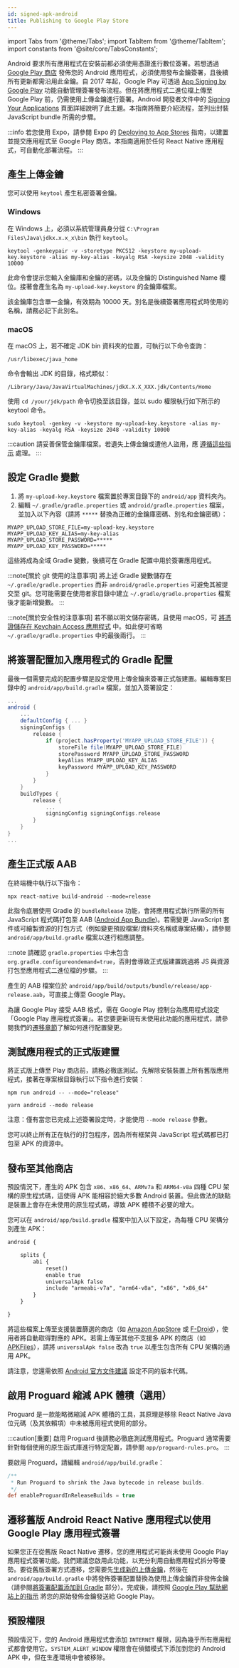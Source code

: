 ```yaml
---
id: signed-apk-android
title: Publishing to Google Play Store
---
```


import Tabs from '@theme/Tabs'; import TabItem from '@theme/TabItem'; import constants from '@site/core/TabsConstants';

Android 要求所有應用程式在安裝前都必須使用憑證進行數位簽署。若想透過 [Google Play 商店](https://play.google.com/store) 發佈您的 Android 應用程式，必須使用發布金鑰簽署，且後續所有更新都需沿用此金鑰。自 2017 年起，Google Play 可透過 [App Signing by Google Play](https://developer.android.com/studio/publish/app-signing#app-signing-google-play) 功能自動管理簽署發布流程。但在將應用程式二進位檔上傳至 Google Play 前，仍需使用上傳金鑰進行簽署。Android 開發者文件中的 [Signing Your Applications](https://developer.android.com/tools/publishing/app-signing.html) 頁面詳細說明了此主題。本指南將簡要介紹流程，並列出封裝 JavaScript bundle 所需的步驟。

:::info
若您使用 Expo，請參閱 Expo 的 [Deploying to App Stores](https://docs.expo.dev/distribution/app-stores/) 指南，以建置並提交應用程式至 Google Play 商店。本指南適用於任何 React Native 應用程式，可自動化部署流程。
:::

## 產生上傳金鑰

您可以使用 `keytool` 產生私密簽署金鑰。

### Windows

在 Windows 上，必須以系統管理員身分從 `C:\Program Files\Java\jdkx.x.x_x\bin` 執行 `keytool`。

```shell
keytool -genkeypair -v -storetype PKCS12 -keystore my-upload-key.keystore -alias my-key-alias -keyalg RSA -keysize 2048 -validity 10000
```

此命令會提示您輸入金鑰庫和金鑰的密碼，以及金鑰的 Distinguished Name 欄位。接著會產生名為 `my-upload-key.keystore` 的金鑰庫檔案。

該金鑰庫包含單一金鑰，有效期為 10000 天。別名是後續簽署應用程式時使用的名稱，請務必記下此別名。

### macOS

在 macOS 上，若不確定 JDK bin 資料夾的位置，可執行以下命令查詢：

```shell
/usr/libexec/java_home
```

命令會輸出 JDK 的目錄，格式類似：

```shell
/Library/Java/JavaVirtualMachines/jdkX.X.X_XXX.jdk/Contents/Home
```

使用 `cd /your/jdk/path` 命令切換至該目錄，並以 sudo 權限執行如下所示的 keytool 命令。

```shell
sudo keytool -genkey -v -keystore my-upload-key.keystore -alias my-key-alias -keyalg RSA -keysize 2048 -validity 10000
```

:::caution
請妥善保管金鑰庫檔案。若遺失上傳金鑰或遭他人盜用，應 [遵循這些指示](https://support.google.com/googleplay/android-developer/answer/7384423#reset) 處理。
:::

## 設定 Gradle 變數

1. 將 `my-upload-key.keystore` 檔案置於專案目錄下的 `android/app` 資料夾內。
2. 編輯 `~/.gradle/gradle.properties` 或 `android/gradle.properties` 檔案，並加入以下內容（請將 `*****` 替換為正確的金鑰庫密碼、別名和金鑰密碼）：

```
MYAPP_UPLOAD_STORE_FILE=my-upload-key.keystore
MYAPP_UPLOAD_KEY_ALIAS=my-key-alias
MYAPP_UPLOAD_STORE_PASSWORD=*****
MYAPP_UPLOAD_KEY_PASSWORD=*****
```

這些將成為全域 Gradle 變數，後續可在 Gradle 配置中用於簽署應用程式。

:::note[關於 git 使用的注意事項]
將上述 Gradle 變數儲存在 `~/.gradle/gradle.properties` 而非 `android/gradle.properties` 可避免其被提交至 git。您可能需要在使用者家目錄中建立 `~/.gradle/gradle.properties` 檔案後才能新增變數。
:::

:::note[關於安全性的注意事項]
若不願以明文儲存密碼，且使用 macOS，可 [將憑證儲存在 Keychain Access 應用程式](https://pilloxa.gitlab.io/posts/safer-passwords-in-gradle/) 中。如此便可省略 `~/.gradle/gradle.properties` 中的最後兩行。
:::

## 將簽署配置加入應用程式的 Gradle 配置

最後一個需要完成的配置步驟是設定使用上傳金鑰來簽署正式版建置。編輯專案目錄中的 `android/app/build.gradle` 檔案，並加入簽署設定：

```groovy
...
android {
    ...
    defaultConfig { ... }
    signingConfigs {
        release {
            if (project.hasProperty('MYAPP_UPLOAD_STORE_FILE')) {
                storeFile file(MYAPP_UPLOAD_STORE_FILE)
                storePassword MYAPP_UPLOAD_STORE_PASSWORD
                keyAlias MYAPP_UPLOAD_KEY_ALIAS
                keyPassword MYAPP_UPLOAD_KEY_PASSWORD
            }
        }
    }
    buildTypes {
        release {
            ...
            signingConfig signingConfigs.release
        }
    }
}
...
```

## 產生正式版 AAB

在終端機中執行以下指令：

```shell
npx react-native build-android --mode=release
```

此指令底層使用 Gradle 的 `bundleRelease` 功能，會將應用程式執行所需的所有 JavaScript 程式碼打包至 AAB ([Android App Bundle](https://developer.android.com/guide/app-bundle))。若需變更 JavaScript 套件或可繪製資源的打包方式（例如變更預設檔案/資料夾名稱或專案結構），請參閱 `android/app/build.gradle` 檔案以進行相應調整。

:::note
請確認 `gradle.properties` 中未包含 `org.gradle.configureondemand=true`，否則會導致正式版建置跳過將 JS 與資源打包至應用程式二進位檔的步驟。
:::

產生的 AAB 檔案位於 `android/app/build/outputs/bundle/release/app-release.aab`，可直接上傳至 Google Play。

為讓 Google Play 接受 AAB 格式，需在 Google Play 控制台為應用程式設定「Google Play 應用程式簽署」。若您要更新現有未使用此功能的應用程式，請參閱我們的[遷移章節](#migrating-old-android-react-native-apps-to-use-app-signing-by-google-play)了解如何進行配置變更。

## 測試應用程式的正式版建置

將正式版上傳至 Play 商店前，請務必徹底測試。先解除安裝裝置上所有舊版應用程式，接著在專案根目錄執行以下指令進行安裝：

<Tabs groupId="package-manager" queryString defaultValue={constants.defaultPackageManager} values={constants.packageManagers}>
<TabItem value="npm">

```shell
npm run android -- --mode="release"
```

</TabItem>
<TabItem value="yarn">

```shell
yarn android --mode release
```

</TabItem>
</Tabs>

注意：僅有當您已完成上述簽署設定時，才能使用 `--mode release` 參數。

您可以終止所有正在執行的打包程序，因為所有框架與 JavaScript 程式碼都已打包至 APK 的資源中。

## 發布至其他商店

預設情況下，產生的 APK 包含 `x86`、`x86_64`、`ARMv7a` 和 `ARM64-v8a` 四種 CPU 架構的原生程式碼，這使得 APK 能相容於絕大多數 Android 裝置。但此做法的缺點是裝置上會存在未使用的原生程式碼，導致 APK 體積不必要的增大。

您可以在 `android/app/build.gradle` 檔案中加入以下設定，為每種 CPU 架構分別產生 APK：

```diff
android {

    splits {
        abi {
            reset()
            enable true
            universalApk false
            include "armeabi-v7a", "arm64-v8a", "x86", "x86_64"
        }
    }

}
```

將這些檔案上傳至支援裝置篩選的商店（如 [Amazon AppStore](https://developer.amazon.com/docs/app-submission/device-filtering-and-compatibility.html) 或 [F-Droid](https://f-droid.org/en/)），使用者將自動取得對應的 APK。若需上傳至其他不支援多 APK 的商店（如 [APKFiles](https://www.apkfiles.com/)），請將 `universalApk false` 改為 `true` 以產生包含所有 CPU 架構的通用 APK。

請注意，您還需依照 [Android 官方文件建議](https://developer.android.com/studio/build/configure-apk-splits#configure-APK-versions) 設定不同的版本代碼。

## 啟用 Proguard 縮減 APK 體積（選用）

Proguard 是一款能略微縮減 APK 體積的工具，其原理是移除 React Native Java 位元碼（及其依賴項）中未被應用程式使用的部分。

:::caution[重要]
啟用 Proguard 後請務必徹底測試應用程式。Proguard 通常需要針對每個使用的原生函式庫進行特定配置，請參閱 `app/proguard-rules.pro`。
:::

要啟用 Proguard，請編輯 `android/app/build.gradle`：

```groovy
/**
 * Run Proguard to shrink the Java bytecode in release builds.
 */
def enableProguardInReleaseBuilds = true
```

## 遷移舊版 Android React Native 應用程式以使用 Google Play 應用程式簽署

如果您正在從舊版 React Native 遷移，您的應用程式可能尚未使用 Google Play 應用程式簽署功能。我們建議您啟用此功能，以充分利用自動應用程式拆分等優勢。要從舊版簽署方式遷移，您需要先[生成新的上傳金鑰](#generating-an-upload-key)，然後在 `android/app/build.gradle` 中將發佈簽署配置替換為使用上傳金鑰而非發佈金鑰（請參閱[將簽署配置添加到 Gradle](#adding-signing-config-to-your-apps-gradle-config) 部分）。完成後，請按照 [Google Play 幫助網站上的指示](https://support.google.com/googleplay/android-developer/answer/7384423) 將您的原始發佈金鑰發送給 Google Play。

## 預設權限

預設情況下，您的 Android 應用程式會添加 `INTERNET` 權限，因為幾乎所有應用程式都會使用它。`SYSTEM_ALERT_WINDOW` 權限會在偵錯模式下添加到您的 Android APK 中，但在生產環境中會被移除。
